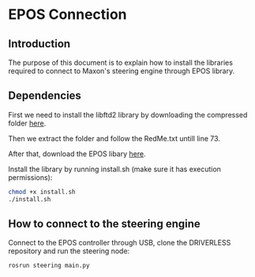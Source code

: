 # EPOS Connection

## Introduction
The purpose of this document is to explain how to install the libraries required to connect to Maxon's steering engine through EPOS library. 

## Dependencies
First we need to install the libftd2 library by downloading the compressed folder [here](https://ftdichip.com/wp-content/uploads/2022/07/libftd2xx-x86_64-1.4.27.tgz).


Then we extract the folder and follow the RedMe.txt untill line 73.


After that, download the EPOS libary [here](https://www.maxongroup.com/medias/sys_master/root/8994700394526/EPOS-Linux-Library-En.zip).

Install the library by running install.sh (make sure it has execution permissions):
```bash
chmod +x install.sh
./install.sh
```

## How to connect to the steering engine
Connect to the EPOS controller through USB, clone the DRIVERLESS repository and run the steering node:
```bash
rosrun steering main.py
```





